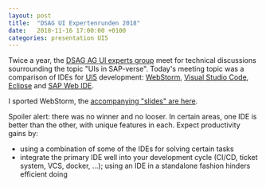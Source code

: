 ```yaml
---
layout: post
title:  "DSAG UI Expertenrunden 2018"
date:   2018-11-16 17:00:00 +0100
categories: presentation UI5
---
```

Twice a year, the [DSAG AG UI experts group](https://www.dsag.de/arbeitsgremien/ag-ui-technologien/details) meet for technical discussions sourrounding the topic "UIs in SAP-verse". Today's meeting topic was a comparison of IDEs for [UI5](https://ui5.sap.com) development: [WebStorm](https://www.jetbrains.com/webstorm/), [Visual Studio Code](https://code.visualstudio.com), [Eclipse](https://www.eclipse.org/downloads/) and [SAP Web IDE](https://cloudplatform.sap.com/capabilities/product-info.SAP-Web-IDE.9e5c9d90-e8e0-4e82-aed2-09087a10c973.html).  

I sported WebStorm, the [accompanying "slides" are here](/materials/dsag_ui_exp_2018/).

Spoiler alert: there was no winner and no looser. In certain areas, one IDE is better than the other, with unique features in each. Expect productivity gains by: 
- using a combination of some of the IDEs for solving certain tasks
- integrate the primary IDE well into your development cycle (CI/CD, ticket system, VCS, docker, ...); using an IDE in a standalone fashion hinders efficient doing